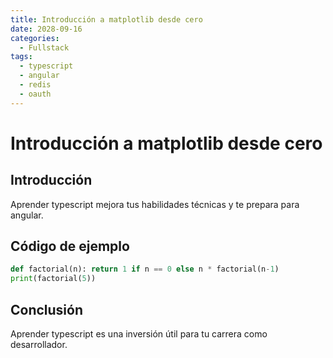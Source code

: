 ```yaml
---
title: Introducción a matplotlib desde cero
date: 2028-09-16
categories:
  - Fullstack
tags:
  - typescript
  - angular
  - redis
  - oauth
---
```


# Introducción a matplotlib desde cero

## Introducción

Aprender typescript mejora tus habilidades técnicas y te prepara para angular.

## Código de ejemplo

```python
def factorial(n): return 1 if n == 0 else n * factorial(n-1)
print(factorial(5))
```

## Conclusión

Aprender typescript es una inversión útil para tu carrera como desarrollador.
